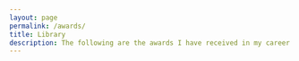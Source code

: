 ```yaml
---
layout: page
permalink: /awards/
title: Library
description: The following are the awards I have received in my career.
---
```


